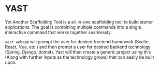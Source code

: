 # YAST

Yet Another Scaffolding Tool is a all-in-one scaffolding tool to build starter applications. The goal is combining multiple commands into a single interactive command that works together seamlessly.

`yast webapp` will prompt the user for desired frontend framework (Svelte, React, Vue, etc.) and then prompt a user for desired backend technology (Spring, Django, dotnet). Yast will then create a generic project using this (Along with further inputs as the technology grows) that can easily be built upon.
